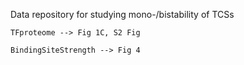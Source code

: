 Data repository for studying mono-/bistability of TCSs 

	TFproteome --> Fig 1C, S2 Fig
	
	BindingSiteStrength --> Fig 4
	
